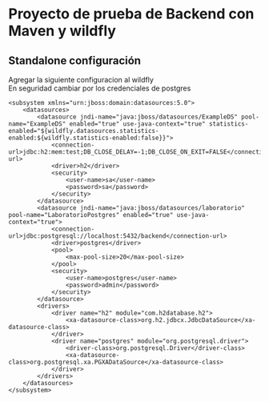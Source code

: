 # Proyecto de prueba de Backend con Maven y wildfly



## Standalone configuración

Agregar la siguiente configuracion al wildfly  
En seguridad cambiar por los credenciales de postgres

    <subsystem xmlns="urn:jboss:domain:datasources:5.0">  
        <datasources>
            <datasource jndi-name="java:jboss/datasources/ExampleDS" pool-name="ExampleDS" enabled="true" use-java-context="true" statistics-enabled="${wildfly.datasources.statistics-enabled:${wildfly.statistics-enabled:false}}">
                <connection-url>jdbc:h2:mem:test;DB_CLOSE_DELAY=-1;DB_CLOSE_ON_EXIT=FALSE</connection-url>
                <driver>h2</driver>
                <security>
                    <user-name>sa</user-name>
                    <password>sa</password>
                </security>
            </datasource>
            <datasource jndi-name="java:jboss/datasources/laboratorio" pool-name="LaboratorioPostgres" enabled="true" use-java-context="true">
                <connection-url>jdbc:postgresql://localhost:5432/backend</connection-url>
                <driver>postgres</driver>
                <pool>
                    <max-pool-size>20</max-pool-size>
                </pool>
                <security>
                    <user-name>postgres</user-name>
                    <password>admin</password>
                </security>
            </datasource>
            <drivers>
                <driver name="h2" module="com.h2database.h2">
                    <xa-datasource-class>org.h2.jdbcx.JdbcDataSource</xa-datasource-class>
                </driver>
                <driver name="postgres" module="org.postgresql.driver">
                    <driver-class>org.postgresql.Driver</driver-class>
                    <xa-datasource-class>org.postgresql.xa.PGXADataSource</xa-datasource-class>
                </driver>
            </drivers>
        </datasources>
    </subsystem>

